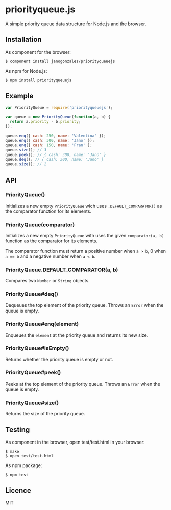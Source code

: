 # priorityqueue.js

A simple priority queue data structure for Node.js and the browser.

## Installation

As component for the browser:

```
$ component install janogonzalez/priorityqueuejs
```

As npm for Node.js:

```
$ npm install priorityqueuejs
```

## Example

```js
var PriorityQueue = require('priorityqueuejs');

var queue = new PriorityQueue(function(a, b) {
  return a.priority - b.priority;
});

queue.enq({ cash: 250, name: 'Valentina' });
queue.enq({ cash: 300, name: 'Jano' });
queue.enq({ cash: 150, name: 'Fran' );
queue.size(); // 3
queue.peek(); // { cash: 300, name: 'Jano' }
queue.deq(); // { cash: 300, name: 'Jano' }
queue.size(); // 2
```

## API

### PriorityQueue()

Initializes a new empty `PriorityQueue` wich uses `.DEFAULT_COMPARATOR()` as
the comparator function for its elements.

### PriorityQueue(comparator)

Initializes a new empty `PriorityQueue` with uses the given `comparator(a, b)`
function as the comparator for its elements.

The comparator function must return a positive number when `a > b`, 0 when
`a == b` and a negative number when `a < b`.

### PriorityQueue.DEFAULT_COMPARATOR(a, b)

Compares two `Number` or `String` objects.

### PriorityQueue#deq()

Dequeues the top element of the priority queue.
Throws an `Error` when the queue is empty.

### PriorityQueue#enq(element)

Enqueues the `element` at the priority queue and returns its new size.

### PriorityQueue#isEmpty()

Returns whether the priority queue is empty or not.

### PriorityQueue#peek()

Peeks at the top element of the priority queue.
Throws an `Error` when the queue is empty.

### PriorityQueue#size()

Returns the size of the priority queue.

## Testing

As component in the browser, open test/test.html in your browser:

```
$ make
$ open test/test.html
```

As npm package:

```
$ npm test
```

## Licence

MIT
